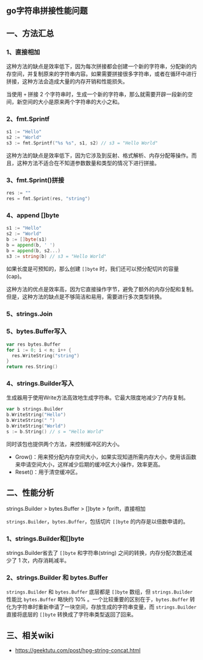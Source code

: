 ## go字符串拼接性能问题

## 一、方法汇总

### 1、直接相加

这种方法的缺点是效率低下，因为每次拼接都会创建一个新的字符串，分配新的内存空间，并复制原来的字符串内容。如果需要拼接很多字符串，或者在循环中进行拼接，这种方法会造成大量的内存开销和性能损失。

当使用 `+` 拼接 2 个字符串时，生成一个新的字符串，那么就需要开辟一段新的空间，新空间的大小是原来两个字符串的大小之和。

### 2、fmt.Sprintf

```go
s1 := "Hello"
s2 := "World"
s3 := fmt.Sprintf("%s %s", s1, s2) // s3 = "Hello World"
```

这种方法的缺点是效率低下，因为它涉及到反射、格式解析、内存分配等操作。而且，这种方法不适合在不知道参数数量和类型的情况下进行拼接。

### 3、fmt.Sprint()拼接

```go
res := ""
res = fmt.Sprint(res, "string")
```

### 4、append []byte

```go
s1 := "Hello"
s2 := "World"
b := []byte(s1)
b = append(b, ' ')
b = append(b, s2...)
s3 := string(b) // s3 = "Hello World"
```

如果长度是可预知的，那么创建 `[]byte` 时，我们还可以预分配切片的容量(cap)。

这种方法的优点是效率高，因为它直接操作字节，避免了额外的内存分配和复制。但是，这种方法的缺点是不够简洁和易用，需要进行多次类型转换。

### 5、strings.Join



### 5、bytes.Buffer写入

```go
var res bytes.Buffer
for i := 0; i < n; i++ {
  res.WriteString("string")
}
return res.String()
```

### 4、strings.Builder写入

生成器用于使用Write方法高效地生成字符串。它最大限度地减少了内存复制。

```go
var b strings.Builder
b.WriteString("Hello")
b.WriteString(" ")
b.WriteString("World")
s := b.String() // s = "Hello World"
```

同时该包也提供两个方法，来控制缓冲区的大小。

- Grow()：用来预分配内存空间大小，如果实现知道所需内存大小，使用该函数来申请空间大小，这样减少后期的缓冲区大小操作，效率更高。
- Reset()：用于清空缓冲区。

## 二、性能分析

strings.Builder > bytes.Buffer  > []byte > fprift，直接相加

`strings.Builder`，`bytes.Buffer`，包括切片 `[]byte` 的内存是以倍数申请的。

### 1、strings.Builder和[]byte

strings.Builder省去了 `[]byte` 和字符串(string) 之间的转换，内存分配次数还减少了 1 次，内存消耗减半。

### 2、strings.Builder 和 bytes.Buffer

`strings.Builder` 和 `bytes.Buffer` 底层都是 `[]byte` 数组，但 `strings.Builder` 性能比 `bytes.Buffer` 略快约 10% 。一个比较重要的区别在于，`bytes.Buffer` 转化为字符串时重新申请了一块空间，存放生成的字符串变量，而 `strings.Builder` 直接将底层的 `[]byte` 转换成了字符串类型返回了回来。

## 三、相关wiki

- https://geektutu.com/post/hpg-string-concat.html